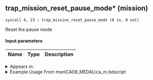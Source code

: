 ## trap_mission_reset_pause_mode* (mission)

`syscall 4, 23 ; trap_mission_reset_pause_mode (0 in, 0 out)`

Reset the pause mode

#### Input parameters
| Name | Type | Description
|------|------|------------




<details>
	<summary>Appears in:</summary>
| filename | Entity (obj)
|----------|-------------
| msn\CA09_MEDAL\ca_m.bdscript       |           
| msn\CA10_MEDAL\ca_m.bdscript       |           
| msn\CA12_MEDAL\ca_m.bdscript       |           
| msn\CA13_MEDAL\ca_m.bdscript       |           
| msn\CA14_MEDAL\ca_m.bdscript       |           
| msn\CA15_MEDAL\ca_m.bdscript       |           
| msn\TT02_MS201\save.bdscript       |           

</details>

<details>
	<summary>Example Usage From msn\CA09_MEDAL\ca_m.bdscript</summary>
```plaintext
L247:
 syscall 4, 23 ; trap_mission_reset_pause_mode (0 in, 0 out)
 ret
```
</details>

